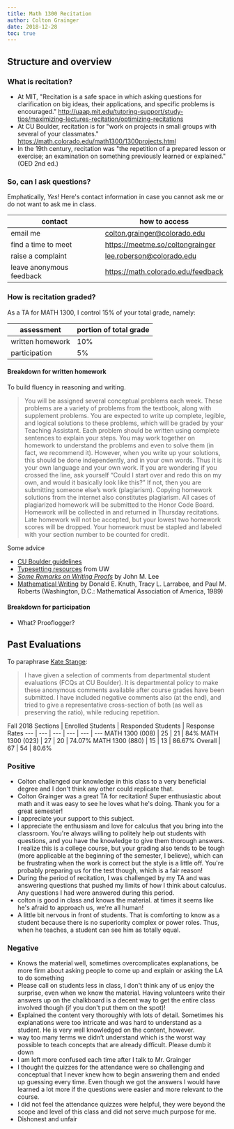 ```yaml
---
title: Math 1300 Recitation
author: Colton Grainger
date: 2018-12-28
toc: true
---
```


## Structure and overview

### What is recitation?

- At MIT, "Recitation is a safe space in which asking questions for clarification on big ideas, their applications, and specific problems is encouraged." <http://uaap.mit.edu/tutoring-support/study-tips/maximizing-lectures-recitation/optimizing-recitations>
- At CU Boulder, recitation is for "work on projects in small groups with several of your classmates." <https://math.colorado.edu/math1300/1300projects.html>
- In the 19th century, recitation was "the repetition of a prepared lesson or exercise; an examination on something previously learned or explained." (OED 2nd ed.)

### So, can I ask questions?

Emphatically, *Yes!* Here's contact information in case you cannot ask me or do not want to ask me in class.

contact | how to access
--- | ---
email me | [colton.grainger@colorado.edu](mailto:colton.grainger@colorado.edu)
find a time to meet | <https://meetme.so/coltongrainger>
raise a complaint | [lee.roberson@colorado.edu](mailto:lee.roberson@colorado.edu)
leave anonymous feedback | <https://math.colorado.edu/feedback>

### How is recitation graded?

As a TA for MATH 1300, I control 15% of your total grade, namely:

assessment | portion of total grade
--- | ---
written homework  | 10%
participation | 5%

#### Breakdown for written homework

To build fluency in reasoning and writing.

> You will be assigned several conceptual problems each week. These problems are a variety of problems from the textbook, along with supplement problems. You are expected to write up complete, legible, and logical solutions to these problems, which will be graded by your Teaching Assistant. Each problem should be written using complete sentences to explain your steps. You may work together on homework to understand the problems and even to solve them (in fact, we recommend it). However, when you write up your solutions, this should be done independently, and in your own words. Thus it is your own language and your own work. If you are wondering if you crossed the line, ask yourself “Could I start over and redo this on my own, and would it basically look like this?” If not, then you are submitting someone else’s work (plagiarism). Copying homework solutions from the internet also constitutes plagiarism. All cases of plagiarized homework will be submitted to the Honor Code Board. Homework will be collected in and returned in Thursday recitations. Late homework will not be accepted, but your lowest two homework scores will be dropped. Your homework must be stapled and labeled with your section number to be counted for credit.

Some advice

- [CU Boulder guidelines](https://math.colorado.edu/math1300/Examples%20of%20how%20to%20write%20solutions.pdf)
- [Typesetting resources](https://sites.math.washington.edu/~lee/Writing/typesetting.html) from UW
- *[Some Remarks on Writing Proofs](https://sites.math.washington.edu/~lee/Writing/writing-proofs.pdf)* by John M. Lee
- [Mathematical Writing](jmlr.csail.mit.edu/reviewing-papers/knuth_mathematical_writing.pdf) by Donald E. Knuth, Tracy L. Larrabee, and Paul M. Roberts (Washington, D.C.: Mathematical Association of America, 1989)

#### Breakdown for participation

- What? Prooflogger?

## Past Evaluations

To paraphrase [Kate Stange](http://math.colorado.edu/~kstange/evals-brown-comments.html):

> I have given a selection of comments from departmental student evaluations (FCQs at CU Boulder).  It is departmental policy to make these anonymous comments available after course grades have been submitted.  I have included negative comments also (at the end), and tried to give a representative cross-section of both (as well as preserving the ratio), while reducing repetition.

Fall 2018 Sections | Enrolled Students  | Responded Students  | Response Rates
--- | --- | --- | --- | --- | ---
MATH 1300 (008)  | 25  | 21  | 84%
MATH 1300 (023)  | 27  | 20  | 74.07%
MATH 1300 (880)  | 15  | 13  | 86.67%
Overall  | 67  | 54  | 80.6%

### Positive

- Colton challenged our knowledge in this class to a very beneficial degree and I don't think any other could replicate that.
- Colton Grainger was a great TA for recitation! Super enthusiastic about math and it was easy to see he loves what he's doing. Thank you for a great semester!
- I appreciate your support to this subject. 
- I appreciate the enthusiasm and love for calculus that you bring into the classroom. You're always willing to politely help out students with questions, and you have the knowledge to give them thorough answers. I realize this is a college course, but your grading also tends to be tough (more applicable at the beginning of the semester, I believe), which can be frustrating when the work is correct but the style is a little off. You're probably preparing us for the test though, which is a fair reason! 
- During the period of recitation, I was challenged by my TA and was answering questions that pushed my limits of how I think about calculus. Any questions I had were answered during this period.
- colton is good in class and knows the material. at times it seems like he's afraid to approach us, we're all human!
- A little bit nervous in front of students. That is comforting to know as a student because there is no superiority complex or power roles. Thus, when he teaches, a student can see him as totally equal.

### Negative 

- Knows the material well, sometimes overcomplicates explanations, be more firm about asking people to come up and explain or asking the LA to do something
- Please call on students less in class, I don't think any of us enjoy the surprise, even when we know the material. Having volunteers write their answers up on the chalkboard is a decent way to get the entire class involved though (if you don't put them on the spot)!
- Explained the content very thoroughly with lots of detail. Sometimes his explanations were too intricate and was hard to understand as a student. He is very well knowledged on the content, however.
- way too many terms we didn’t understand which is the worst way possible to teach concepts that are already difficult. Please dumb it down
- I am left more confused each time after I talk to Mr. Grainger
- I thought the quizzes for the attendance were so challenging and conceptual that I never knew how to begin answering them and ended up guessing every time. Even though we got the answers I would have learned a lot more if the questions were easier and more relevant to the course.
- I did not feel the attendance quizzes were helpful, they were beyond the scope and level of this class and did not serve much purpose for me.
- Dishonest and unfair
